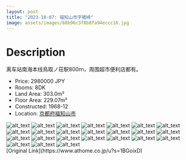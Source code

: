 ```yaml
---
layout: post
title: "2023-10-07: 福知山市字猪崎"
image: assets/images/88b96c3f8b8fa94eccc16.jpg
---
```

# Description
<p>离车站南海本线鳥取ノ荘駅800ｍ，周围超市便利店都有。</p>

* Price: 2980000 JPY
* Rooms: 8DK
* Land Area: 303.0m²
* Floor Area: 229.07m²
* Constructed: 1968-12
* Location: [京都府福知山市](https://www.google.com/maps/search/?api=1&query=35.3101323%2C135.1314637)

<div class="scroll-container"><img src="/jp-homes-page/assets/images/6fab9eb5173da4f00c906.jpg" alt="alt_text"/>
<img src="/jp-homes-page/assets/images/b0d7b8d80707d1dd66860.jpg" alt="alt_text"/>
<img src="/jp-homes-page/assets/images/eba8fce88606762ebc303.jpg" alt="alt_text"/>
<img src="/jp-homes-page/assets/images/3e06641c8d2afce1527c0.jpg" alt="alt_text"/>
<img src="/jp-homes-page/assets/images/bea436cd417d5c7d29937.jpg" alt="alt_text"/>
<img src="/jp-homes-page/assets/images/22cc7fb10c13059d26478.jpg" alt="alt_text"/>
<img src="/jp-homes-page/assets/images/fa9087c9924333814c2a5.jpg" alt="alt_text"/>
<img src="/jp-homes-page/assets/images/dd5f35ae136001e2d4165.jpg" alt="alt_text"/>
<img src="/jp-homes-page/assets/images/103e40cd322fe2f246c3d.jpg" alt="alt_text"/>
<img src="/jp-homes-page/assets/images/e198723aa4a59aeb66eb7.jpg" alt="alt_text"/>
<img src="/jp-homes-page/assets/images/230b4e42bbb68d4e67e5b.jpg" alt="alt_text"/>
<img src="/jp-homes-page/assets/images/2b3de4b9b476a35785937.jpg" alt="alt_text"/>
<img src="/jp-homes-page/assets/images/5259c7074715349167491.jpg" alt="alt_text"/>
<img src="/jp-homes-page/assets/images/af136ae6eb7c770ca8ade.jpg" alt="alt_text"/>
<img src="/jp-homes-page/assets/images/2ff4e25aaba0c3bfd47bb.jpg" alt="alt_text"/>
<img src="/jp-homes-page/assets/images/f9ea6d2080088ec67fbfc.jpg" alt="alt_text"/>
<img src="/jp-homes-page/assets/images/400c07316cc4c4c5a9264.jpg" alt="alt_text"/>
<img src="/jp-homes-page/assets/images/455b5df660492f1518dd0.jpg" alt="alt_text"/>
<img src="/jp-homes-page/assets/images/3557f1f7b919ff3811243.jpg" alt="alt_text"/>
<img src="/jp-homes-page/assets/images/c48d605887cfdf803cea6.jpg" alt="alt_text"/>
<img src="/jp-homes-page/assets/images/d6a2d34e0861c66b6a4f5.jpg" alt="alt_text"/>
<img src="/jp-homes-page/assets/images/8df2ea02294a4d8e87b49.jpg" alt="alt_text"/>
<img src="/jp-homes-page/assets/images/4ac75a3fc519b02b4c157.jpg" alt="alt_text"/>
<img src="/jp-homes-page/assets/images/b759b7a78eff2d4622b4a.jpg" alt="alt_text"/></div>
[Original Link](https://www.athome.co.jp/u?s=1BGoixD)